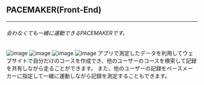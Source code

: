 ## PACEMAKER(Front-End)
---
###### 会わなくても一緒に運動できるPACEMAKERです。
![image](https://user-images.githubusercontent.com/77241591/172053955-b558ac06-6ed7-4f95-8a7e-c259ff6efcb6.png)
![image](https://user-images.githubusercontent.com/77241591/172053931-43794286-cb04-4af5-82fb-a0d874f31e96.png)
![image](https://user-images.githubusercontent.com/77241591/172053990-96dca0e0-f3c9-4f3c-8da6-00b74275d3aa.png)
![image](https://user-images.githubusercontent.com/77241591/172053994-146ccee9-194d-4ffd-847b-8b79d6c92663.png)
アプリで測定したデータを利用してウェブサイトで自分だけのコースを作成でき、他のユーザーのコースを検索して記録を共有しながら走ることができます。 また、他のユーザーの記録をペースメーカーに指定して一緒に運動しながら記録を測定することもできます。
